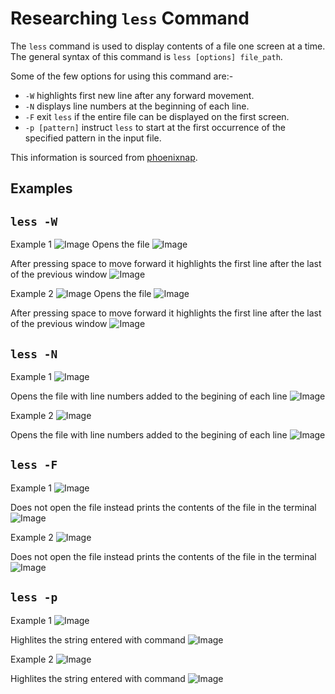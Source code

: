 # Researching `less` Command

The `less` command is used to display contents of a file one screen at a time. The general syntax of this command is `less [options] file_path`. 

Some of the few options for using this command are:-
* `-W` highlights first new line after any forward movement. 
* `-N` displays line numbers at the beginning of each line.
* `-F` exit `less` if the entire file can be displayed on the first screen.
* `-p [pattern]` instruct `less` to start at the first occurrence of the specified pattern in the input file.

This information is sourced from [phoenixnap](https://phoenixnap.com/kb/less-command-in-linux).

## Examples
## `less -W`

Example 1
![Image](-W11.png)
Opens the file
![Image](-W12.png)

After pressing space to move forward it highlights the first line after the last of the previous window
![Image](-W13.png)

Example 2
![Image](-W21.png)
Opens the file
![Image](-W22.png)

After pressing space to move forward it highlights the first line after the last of the previous window
![Image](-W23.png)


## `less -N`

Example 1
![Image](-N11.png)

Opens the file with line numbers added to the begining of each line
![Image](-N12.pdf.png)

Example 2
![Image](-N21.png)

Opens the file with line numbers added to the begining of each line
![Image](-N22.png)


## `less -F`

Example 1
![Image](-F11.png)

Does not open the file instead prints the contents of the file in the terminal
![Image](-F12.png)

Example 2
![Image](-F21.png)

Does not open the file instead prints the contents of the file in the terminal
![Image](-F22.png)


## `less -p`

Example 1
![Image](-p11.png)

Highlites the string entered with command
![Image](-p12.png)

Example 2
![Image](-p21.png)

Highlites the string entered with command 
![Image](-p22.png)

